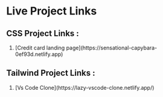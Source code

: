# Live Project Links

## CSS Project Links :
<ol>
    <li>[Credit card landing page](https://sensational-capybara-0ef93d.netlify.app)</li>
</ol>

## Tailwind Project Links :
<ol>
    <li>[Vs Code Clone](https://lazy-vscode-clone.netlify.app/)</li>
</ol> 
